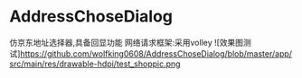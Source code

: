 # AddressChoseDialog
仿京东地址选择器,具备回显功能
 网络请求框架:采用volley
 ![效果图测试]https://github.com/wolfking0608/AddressChoseDialog/blob/master/app/src/main/res/drawable-hdpi/test_shoppic.png
 
